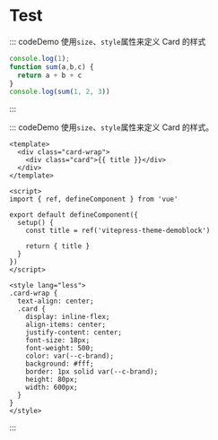 # Test

::: codeDemo 使用`size`、`style`属性来定义 Card 的样式

```js
console.log(1);
function sum(a,b,c) {
  return a + b + c
}
console.log(sum(1, 2, 3))
```

:::

::: codeDemo 使用`size`、`style`属性来定义 Card 的样式。

```vue
<template>
  <div class="card-wrap">
    <div class="card">{{ title }}</div>
  </div>
</template>

<script>
import { ref, defineComponent } from 'vue'

export default defineComponent({
  setup() {
    const title = ref('vitepress-theme-demoblock')

    return { title }
  }
})
</script>

<style lang="less">
.card-wrap {
  text-align: center;
  .card {
    display: inline-flex;
    align-items: center;
    justify-content: center;
    font-size: 18px;
    font-weight: 500;
    color: var(--c-brand);
    background: #fff;
    border: 1px solid var(--c-brand);
    height: 80px;
    width: 600px;
  }
}
</style>
```
:::
